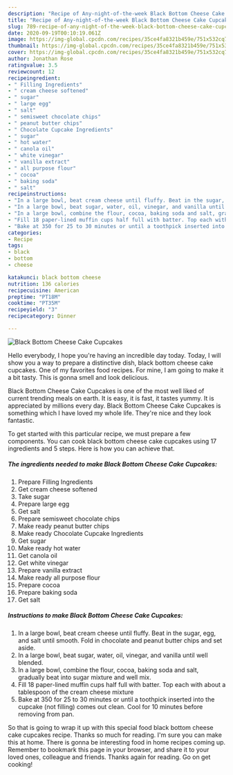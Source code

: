 ```yaml
---
description: "Recipe of Any-night-of-the-week Black Bottom Cheese Cake Cupcakes"
title: "Recipe of Any-night-of-the-week Black Bottom Cheese Cake Cupcakes"
slug: 789-recipe-of-any-night-of-the-week-black-bottom-cheese-cake-cupcakes
date: 2020-09-19T00:10:19.061Z
image: https://img-global.cpcdn.com/recipes/35ce4fa8321b459e/751x532cq70/black-bottom-cheese-cake-cupcakes-recipe-main-photo.jpg
thumbnail: https://img-global.cpcdn.com/recipes/35ce4fa8321b459e/751x532cq70/black-bottom-cheese-cake-cupcakes-recipe-main-photo.jpg
cover: https://img-global.cpcdn.com/recipes/35ce4fa8321b459e/751x532cq70/black-bottom-cheese-cake-cupcakes-recipe-main-photo.jpg
author: Jonathan Rose
ratingvalue: 3.5
reviewcount: 12
recipeingredient:
- " Filling Ingredients"
- " cream cheese softened"
- " sugar"
- " large egg"
- " salt"
- " semisweet chocolate chips"
- " peanut butter chips"
- " Chocolate Cupcake Ingredients"
- " sugar"
- " hot water"
- " canola oil"
- " white vinegar"
- " vanilla extract"
- " all purpose flour"
- " cocoa"
- " baking soda"
- " salt"
recipeinstructions:
- "In a large bowl, beat cream cheese until fluffy. Beat in the sugar, egg, and salt until smooth. Fold in chocolate and peanut butter chips and set aside."
- "In a large bowl, beat sugar, water, oil, vinegar, and vanilla until well blended."
- "In a large bowl, combine the flour, cocoa, baking soda and salt, gradually beat into sugar mixture and well mix."
- "Fill 18 paper-lined muffin cups half full with batter. Top each with about a tablespoon of the cream cheese mixture"
- "Bake at 350 for 25 to 30 minutes or until a toothpick inserted into the cupcake (not filling) comes out clean. Cool for 10 minutes before removing from pan."
categories:
- Recipe
tags:
- black
- bottom
- cheese

katakunci: black bottom cheese 
nutrition: 136 calories
recipecuisine: American
preptime: "PT18M"
cooktime: "PT35M"
recipeyield: "3"
recipecategory: Dinner

---
```



![Black Bottom Cheese Cake Cupcakes](https://img-global.cpcdn.com/recipes/35ce4fa8321b459e/751x532cq70/black-bottom-cheese-cake-cupcakes-recipe-main-photo.jpg)

Hello everybody, I hope you're having an incredible day today. Today, I will show you a way to prepare a distinctive dish, black bottom cheese cake cupcakes. One of my favorites food recipes. For mine, I am going to make it a bit tasty. This is gonna smell and look delicious.

Black Bottom Cheese Cake Cupcakes is one of the most well liked of current trending meals on earth. It is easy, it is fast, it tastes yummy. It is appreciated by millions every day. Black Bottom Cheese Cake Cupcakes is something which I have loved my whole life. They're nice and they look fantastic.




To get started with this particular recipe, we must prepare a few components. You can cook black bottom cheese cake cupcakes using 17 ingredients and 5 steps. Here is how you can achieve that.

<!--inarticleads1-->

##### The ingredients needed to make Black Bottom Cheese Cake Cupcakes:

1. Prepare  Filling Ingredients
1. Get  cream cheese softened
1. Take  sugar
1. Prepare  large egg
1. Get  salt
1. Prepare  semisweet chocolate chips
1. Make ready  peanut butter chips
1. Make ready  Chocolate Cupcake Ingredients
1. Get  sugar
1. Make ready  hot water
1. Get  canola oil
1. Get  white vinegar
1. Prepare  vanilla extract
1. Make ready  all purpose flour
1. Prepare  cocoa
1. Prepare  baking soda
1. Get  salt




<!--inarticleads2-->

##### Instructions to make Black Bottom Cheese Cake Cupcakes:

1. In a large bowl, beat cream cheese until fluffy. Beat in the sugar, egg, and salt until smooth. Fold in chocolate and peanut butter chips and set aside.
1. In a large bowl, beat sugar, water, oil, vinegar, and vanilla until well blended.
1. In a large bowl, combine the flour, cocoa, baking soda and salt, gradually beat into sugar mixture and well mix.
1. Fill 18 paper-lined muffin cups half full with batter. Top each with about a tablespoon of the cream cheese mixture
1. Bake at 350 for 25 to 30 minutes or until a toothpick inserted into the cupcake (not filling) comes out clean. Cool for 10 minutes before removing from pan.




So that is going to wrap it up with this special food black bottom cheese cake cupcakes recipe. Thanks so much for reading. I'm sure you can make this at home. There is gonna be interesting food in home recipes coming up. Remember to bookmark this page in your browser, and share it to your loved ones, colleague and friends. Thanks again for reading. Go on get cooking!
